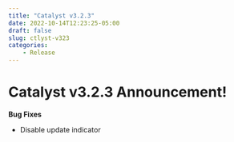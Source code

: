 ```yaml
---
title: "Catalyst v3.2.3"
date: 2022-10-14T12:23:25-05:00
draft: false
slug: ctlyst-v323
categories:
    - Release
---
```

# Catalyst v3.2.3 Announcement!
**Bug Fixes**
- Disable update indicator